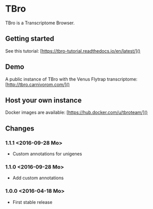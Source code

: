 # TBro
TBro is a Transcriptome Browser.
## Getting started
See this tutorial: [https://tbro-tutorial.readthedocs.io/en/latest/]()
## Demo
A public instance of TBro with the Venus Flytrap transcriptome: [http://tbro.carnivorom.com/]()
## Host your own instance
Docker images are available: [https://hub.docker.com/u/tbroteam/]()
## Changes
### 1.1.1 <2016-09-28 Mo>
 - Custom annotations for unigenes
### 1.1.0 <2016-09-28 Mo>
 - Add custom annotations
### 1.0.0 <2016-04-18 Mo>
 - First stable release
